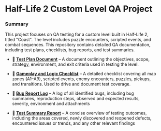 # Half-Life 2 Custom Level QA Project

### Summary


This project focuses on QA testing for a custom level built in Half-Life 2, titled "Coast". The level includes puzzle encounters, scripted events, and combat sequences. 
This repository contains detailed QA documentation, including test plans, checklists, bug reports, and test summaries.


  
* 📎 **[Test Plan Document](https://github.com/aleksandar023/hl2-custom-level-testing/blob/main/hl2-custom-level-test-plan.md)** – A document outlining the objectives, scope, strategy, environment, and exit criteria used in testing the level.

* 📎 **[Gameplay and Logic Checklist](https://github.com/aleksandar023/hl2-custom-level-testing/blob/eb85b0661592b8e2e0afdaf15278467a1480a820/hl2_custom_level_checklist.md)** – A detailed checklist covering all map zones (A1–A9), scripted events, enemy encounters, puzzles, pickups, and transitions. Used to drive and document test coverage.

* 📎 **[Bug Report Log](https://github.com/aleksandar023/hl2-custom-level-testing/blob/main/hl2-custom-level-bugs.md)** – A log of all identified bugs, including bug summaries, reproduction steps, observed and expected results, severity, environment and attachments

* 📎 **[Test Summary Report](https://github.com/aleksandar023/hl2-custom-level-testing/blob/main/hl2-custom-level-summary-report.md)** – A concise overview of testing outcomes, including the areas covered, newly discovered and reopened defects, encountered issues or trends, and any other relevant findings

